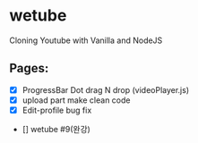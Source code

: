 # wetube

Cloning Youtube with Vanilla and NodeJS

## Pages:

- [x] ProgressBar Dot drag N drop (videoPlayer.js)
- [x] upload part make clean code
- [x] Edit-profile bug fix
- [] wetube #9(완강)
